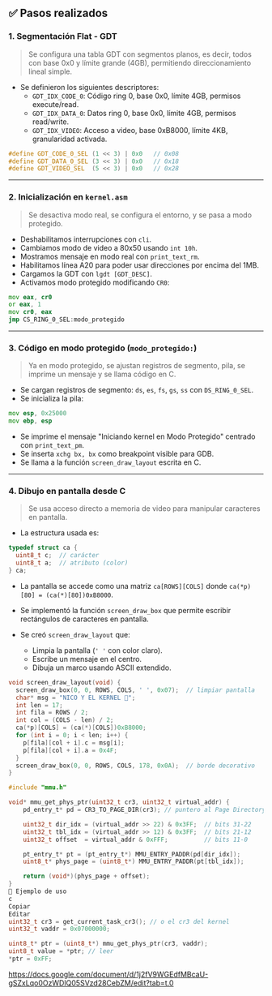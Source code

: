 ## ✅ Pasos realizados

### 1. Segmentación Flat - GDT
> Se configura una tabla GDT con segmentos planos, es decir, todos con base 0x0 y límite grande (4GB), permitiendo direccionamiento lineal simple.

- Se definieron los siguientes descriptores:
  - `GDT_IDX_CODE_0`: Código ring 0, base 0x0, límite 4GB, permisos execute/read.
  - `GDT_IDX_DATA_0`: Datos ring 0, base 0x0, límite 4GB, permisos read/write.
  - `GDT_IDX_VIDEO`: Acceso a video, base 0xB8000, límite 4KB, granularidad activada.

```c
#define GDT_CODE_0_SEL (1 << 3) | 0x0   // 0x08
#define GDT_DATA_0_SEL (3 << 3) | 0x0   // 0x18
#define GDT_VIDEO_SEL  (5 << 3) | 0x0   // 0x28
```

---

### 2. Inicialización en `kernel.asm`
> Se desactiva modo real, se configura el entorno, y se pasa a modo protegido.

- Deshabilitamos interrupciones con `cli`.
- Cambiamos modo de video a 80x50 usando `int 10h`.
- Mostramos mensaje en modo real con `print_text_rm`.
- Habilitamos línea A20 para poder usar direcciones por encima del 1MB.
- Cargamos la GDT con `lgdt [GDT_DESC]`.
- Activamos modo protegido modificando `CR0`:

```asm
mov eax, cr0
or eax, 1
mov cr0, eax
jmp CS_RING_0_SEL:modo_protegido
```

---

### 3. Código en modo protegido (`modo_protegido:`)
> Ya en modo protegido, se ajustan registros de segmento, pila, se imprime un mensaje y se llama código en C.

- Se cargan registros de segmento: `ds`, `es`, `fs`, `gs`, `ss` con `DS_RING_0_SEL`.
- Se inicializa la pila:

```asm
mov esp, 0x25000
mov ebp, esp
```

- Se imprime el mensaje "Iniciando kernel en Modo Protegido" centrado con `print_text_pm`.
- Se inserta `xchg bx, bx` como breakpoint visible para GDB.
- Se llama a la función `screen_draw_layout` escrita en C.

---

### 4. Dibujo en pantalla desde C

> Se usa acceso directo a memoria de video para manipular caracteres en pantalla.

- La estructura usada es:

```c
typedef struct ca {
  uint8_t c;  // carácter
  uint8_t a;  // atributo (color)
} ca;
```

- La pantalla se accede como una matriz `ca[ROWS][COLS]` donde `ca(*p)[80] = (ca(*)[80])0xB8000`.

- Se implementó la función `screen_draw_box` que permite escribir rectángulos de caracteres en pantalla.

- Se creó `screen_draw_layout` que:
  - Limpia la pantalla (`' '` con color claro).
  - Escribe un mensaje en el centro.
  - Dibuja un marco usando ASCII extendido.

```c
void screen_draw_layout(void) {
  screen_draw_box(0, 0, ROWS, COLS, ' ', 0x07);  // limpiar pantalla
  char* msg = "NICO Y EL KERNEL 🧠";
  int len = 17;
  int fila = ROWS / 2;
  int col = (COLS - len) / 2;
  ca(*p)[COLS] = (ca(*)[COLS])0xB8000;
  for (int i = 0; i < len; i++) {
    p[fila][col + i].c = msg[i];
    p[fila][col + i].a = 0x4F;
  }
  screen_draw_box(0, 0, ROWS, COLS, 178, 0x0A);  // borde decorativo
}
```

```c
#include "mmu.h"

void* mmu_get_phys_ptr(uint32_t cr3, uint32_t virtual_addr) {
    pd_entry_t* pd = CR3_TO_PAGE_DIR(cr3); // puntero al Page Directory

    uint32_t dir_idx = (virtual_addr >> 22) & 0x3FF;  // bits 31-22
    uint32_t tbl_idx = (virtual_addr >> 12) & 0x3FF;  // bits 21-12
    uint32_t offset  = virtual_addr & 0xFFF;          // bits 11-0

    pt_entry_t* pt = (pt_entry_t*) MMU_ENTRY_PADDR(pd[dir_idx]);
    uint8_t* phys_page = (uint8_t*) MMU_ENTRY_PADDR(pt[tbl_idx]);

    return (void*)(phys_page + offset);
}
🧪 Ejemplo de uso
c
Copiar
Editar
uint32_t cr3 = get_current_task_cr3(); // o el cr3 del kernel
uint32_t vaddr = 0x07000000;

uint8_t* ptr = (uint8_t*) mmu_get_phys_ptr(cr3, vaddr);
uint8_t value = *ptr; // leer
*ptr = 0xFF;  
```
https://docs.google.com/document/d/1j2fV9WGEdfMBcaU-gSZxLqo0OzWDIQ05SVzd28CebZM/edit?tab=t.0